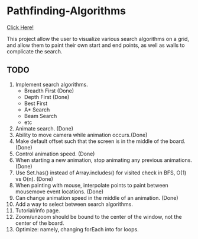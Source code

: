 # Pathfinding-Algorithms
[Click Here!](https://phinziegler.github.io/Pathfinding-Algorithms/)

This project allow the user to visualize various search algorithms on a grid, and allow them to paint their own start and end points, as well as walls to complicate the search.

## TODO
<ol>
  <li>Implement search algorithms.
    <ul>
      <li>Breadth First (Done)
      <li>Depth First (Done)
      <li>Best First
      <li>A* Search
      <li>Beam Search
      <li>etc
    </ul>
  <li>Animate search. (Done)
  <li>Ability to move camera while animation occurs.(Done)
  <li>Make default offset such that the screen is in the middle of the board. (Done)
  <li>Control animation speed. (Done)
  <li>When starting a new animation, stop animating any previous animations. (Done)
  <li>Use Set.has() instead of Array.includes() for visited check in BFS, O(1) vs O(n). (Done)
  <li>When painting with mouse, interpolate points to paint between mousemove event locations. (Done)
  <li>Can change animation speed in the middle of an animation. (Done)
  <li>Add a way to select between search algorithms.
  <li>Tutorial/info page.
  <li>Zoom/unzoom should be bound to the center of the window, not the center of the board.
  <li>Optimize: namely, changing forEach into for loops.